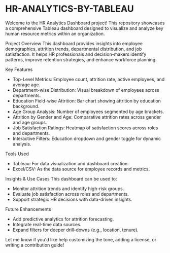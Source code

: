 # HR-ANALYTICS-BY-TABLEAU
Welcome to the HR Analytics Dashboard project! This repository showcases a comprehensive Tableau dashboard
designed to visualize and analyze key human resource metrics within an organization.

Project Overview
This dashboard provides insights into employee demographics, attrition trends, departmental distribution, and 
job satisfaction. It helps HR professionals and decision-makers identify patterns, improve retention strategies,
and enhance workforce planning.

Key Features
- Top-Level Metrics: Employee count, attrition rate, active employees, and average age.
- Department-wise Distribution: Visual breakdown of employees across departments.
- Education Field-wise Attrition: Bar chart showing attrition by education background.
- Age Group Analysis: Number of employees segmented by age brackets.
- Attrition by Gender and Age: Comparative attrition rates across gender and age groups.
- Job Satisfaction Ratings: Heatmap of satisfaction scores across roles and departments.
- Interactive Filters: Education dropdown and gender toggle for dynamic analysis.

Tools Used
- Tableau: For data visualization and dashboard creation.
- Excel/CSV: As the data source for employee records and metrics.

Insights & Use Cases
This dashboard can be used to:
- Monitor attrition trends and identify high-risk groups.
- Evaluate job satisfaction across roles and departments.
- Support strategic HR decisions with data-driven insights.
  
Future Enhancements
- Add predictive analytics for attrition forecasting.
- Integrate real-time data sources.
- Expand filters for deeper drill-downs (e.g., location, tenure).

Let me know if you'd like help customizing the tone, adding a license, or writing a contribution guide!
